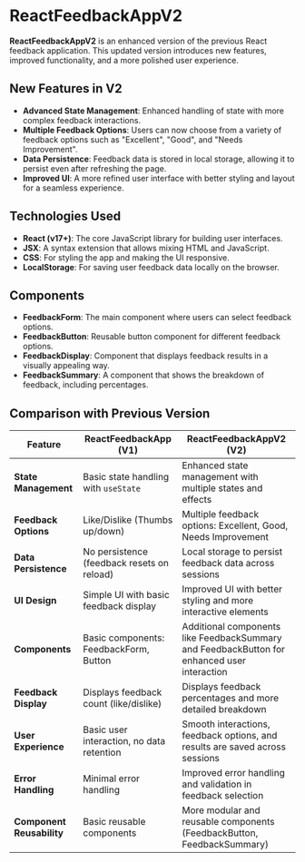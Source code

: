  # ReactFeedbackAppV2

**ReactFeedbackAppV2** is an enhanced version of the previous React feedback application. This updated version introduces new features, improved functionality, and a more polished user experience.

## New Features in V2

- **Advanced State Management**: Enhanced handling of state with more complex feedback interactions.
- **Multiple Feedback Options**: Users can now choose from a variety of feedback options such as "Excellent", "Good", and "Needs Improvement".
- **Data Persistence**: Feedback data is stored in local storage, allowing it to persist even after refreshing the page.
- **Improved UI**: A more refined user interface with better styling and layout for a seamless experience.

## Technologies Used

- **React (v17+)**: The core JavaScript library for building user interfaces.
- **JSX**: A syntax extension that allows mixing HTML and JavaScript.
- **CSS**: For styling the app and making the UI responsive.
- **LocalStorage**: For saving user feedback data locally on the browser.

## Components

- **FeedbackForm**: The main component where users can select feedback options.
- **FeedbackButton**: Reusable button component for different feedback options.
- **FeedbackDisplay**: Component that displays feedback results in a visually appealing way.
- **FeedbackSummary**: A component that shows the breakdown of feedback, including percentages.

## Comparison with Previous Version

| Feature                      | **ReactFeedbackApp (V1)**                 | **ReactFeedbackAppV2 (V2)**                |
|------------------------------|------------------------------------------|------------------------------------------|
| **State Management**          | Basic state handling with `useState`     | Enhanced state management with multiple states and effects |
| **Feedback Options**          | Like/Dislike (Thumbs up/down)            | Multiple feedback options: Excellent, Good, Needs Improvement |
| **Data Persistence**          | No persistence (feedback resets on reload) | Local storage to persist feedback data across sessions |
| **UI Design**                 | Simple UI with basic feedback display    | Improved UI with better styling and more interactive elements |
| **Components**                | Basic components: FeedbackForm, Button   | Additional components like FeedbackSummary and FeedbackButton for enhanced user interaction |
| **Feedback Display**          | Displays feedback count (like/dislike)   | Displays feedback percentages and more detailed breakdown |
| **User Experience**           | Basic user interaction, no data retention | Smooth interactions, feedback options, and results are saved across sessions |
| **Error Handling**            | Minimal error handling                   | Improved error handling and validation in feedback selection |
| **Component Reusability**     | Basic reusable components                | More modular and reusable components (FeedbackButton, FeedbackSummary) |

